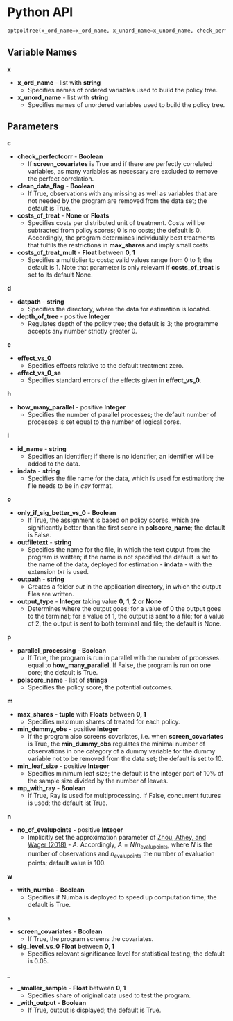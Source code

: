 # Python API


```python
optpoltree(x_ord_name=x_ord_name, x_unord_name=x_unord_name, check_perfectcorr=check_perfectcorr, clean_data_flag=clean_data_flag, costs_of_treat=costs_of_treat, costs_of_treat=costs_of_treat, costs_of_treat_mult=costs_of_treat_mult, datpath=datpath, depth_of_tree=depth_of_tree, effect_vs_0‌=effect_vs_0‌, effect_vs_0_se=effect_vs_0_se, how_many_parallel=how_many_parallel, id_name=id_name, indata=indata, only_if_sig_better_vs_0=only_if_sig_better_vs_0, outfiletext=outfiletext, outpath=outpath, output_type=output_type, parallel_processing=parallel_processing, polscore_name=polscore_name, min_dummy_obs=min_dummy_obs, min_leaf_size=min_leaf_size, max_shares=max_shares, mp_with_ray = mp_with_ray, no_of_evalupoints=no_of_evalupoints, with_numba=with_numba, screen_covariates=screen_covariates, sig_level_vs_0=sig_level_vs_0, _smaller_sample=_smaller_sample, _with_output=_with_output)
```

## Variable Names

**x**
* <a id="x_ord_name">**x_ord_name**</a> - list with **string**
	* Specifies names of ordered variables used to build the policy tree.  
* <a id="x_unord_name">**x_unord_name**</a> - list with **string**
	* Specifies names of unordered variables used to build the policy tree.

## Parameters

**c**
* <a id="check_perfectcorr">**check_perfectcorr**</a> - **Boolean**
	* If **screen_covariates** is True and if there are perfectly correlated variables, as many variables as necessary are excluded to remove the perfect correlation.
* <a id="clean_data_flag">**clean_data_flag**</a> - **Boolean**
	* If True, observations with any missing as well as variables that are not needed by the program are removed from the data set; the default is True.
* <a id="costs_of_treat">**costs_of_treat**</a> - **None** or **Floats**
	* Specifies costs per distributed unit of treatment. Costs will be subtracted from policy scores; 0 is no costs; the default is 0. Accordingly, the program determines individually best treatments that fulfils the restrictions in **max_shares** and imply small costs.
* <a id="costs_of_treat_mult">**costs_of_treat_mult**</a> - **Float** between **0, 1**
	* Specifies a multiplier to costs; valid values range from 0 to 1; the default is 1. Note that parameter is only relevant if **costs_of_treat** is set to its default None.

**d**
* <a id="datpath">**datpath**</a> - **string**
	* Specifies the directory, where the data for estimation is located.
* <a id="depth_of_tree">**depth_of_tree**</a> - positive **Integer**
	* Regulates depth of the policy tree; the default is 3; the programme accepts any number strictly greater 0.

**e**
* <a id="effect_vs_0‌">**effect_vs_0‌**</a>
	* Specifies effects relative to the default treatment zero.
* <a id="effect_vs_0_se">**effect_vs_0_se**</a>
	* Specifies standard errors of the effects given in **effect_vs_0**.

**h**
* <a id="how_many_parallel">**how_many_parallel**</a> - positive **Integer**
	* Specifies the number of parallel processes; the default number of processes is set equal to the number of logical cores.

**i**
* <a id="id_name">**id_name**</a> - **string**
	* Specifies an identifier; if there is no identifier, an identifier will be added to the data.
* <a id="indata">**indata**</a> - **string**
	* Specifies the file name for the data, which is used for estimation; the file needs to be in *csv* format.

**o**
* <a id="only_if_sig_better_vs_0">**only_if_sig_better_vs_0**</a> - **Boolean**
	* If True, the assignment is based on policy scores, which are  significantly better than the first score in **polscore_name**; the default is False.
* <a id="outfiletext">**outfiletext**</a> - **string**
	* Specifies the name for the file, in which the text output from the program is written; if the name is not specified the default is set to the name of the data, deployed for estimation - **indata** - with the extension *txt* is used.
* <a id="outpath">**outpath**</a> - **string**
	* Creates a folder *out* in the application directory, in which the output files are written.
* <a id="output_type">**output_type**</a> - **Integer** taking value **0**, **1**, **2** or **None**
	* Determines where the output goes; for a value of 0 the output goes to the terminal; for a value of 1, the output is sent to a file; for a value of 2, the output is sent to both terminal and file; the default is None.

**p**
* <a id="parallel_processing">**parallel_processing**</a> - **Boolean**
	* If True, the program is run in parallel with the number of processes equal to **how_many_parallel**. If False, the program is run on one core; the default is True.
* <a id="polscore_name">**polscore_name**</a> - list of **strings**
	* Specifies the policy score, the potential outcomes.

**m**
* <a id="max_shares">**max_shares**</a> - **tuple** with **Floats** between **0, 1**
	* Specifies maximum shares of treated for each policy.
* <a id="min_dummy_obs">**min_dummy_obs**</a> - positive **Integer**
	* If the program also screens covariates, i.e. when **screen_covariates** is True, the **min_dummy_obs** regulates the minimal number of observations in one category of a dummy variable for the dummy variable not to be removed from the data set; the default is set to 10.
* <a id="min_leaf_size">**min_leaf_size**</a> - positive **Integer**
	* Specifies minimum leaf size; the default is the integer part of 10% of the sample size divided by the number of leaves.
* <a id="mp_with_ray">**mp_with_ray**</a> - **Boolean**
	* If True, Ray is used for multiprocessing. If False, concurrent futures is used; the default ist True.


**n**
* <a id="no_of_evalupoints">**no_of_evalupoints**</a> - positive **Integer**
	* Implicitly set the approximation parameter of [Zhou, Athey, and Wager (2018)](https://arxiv.org/abs/1810.04778) - $A$. Accordingly, $A = N/n_{\text{evalupoints}}$, where $N$ is the number of observations and $n_{\text{evalupoints}}$ the number of evaluation points; default value is 100.

**w**
* <a id="with_numba">**with_numba**</a> - **Boolean**
	* Specifies if Numba is deployed to speed up computation time; the default is True.

**s**
* <a id="screen_covariates">**screen_covariates**</a> - **Boolean**
	* If True, the program screens the covariates.
* <a id="sig_level_vs_0">**sig_level_vs_0**</a> **Float** between **0, 1**
	* Specifies relevant significance level for statistical testing; the default is 0.05.

**_**
* <a id="_smaller_sample"> **_smaller_sample**</a> - **Float** between **0, 1**
	* Specifies share of original data used to test the program.
* <a id="_with_output"> **_with_output**</a> - **Boolean**
	* If True, output is displayed; the default is True.
